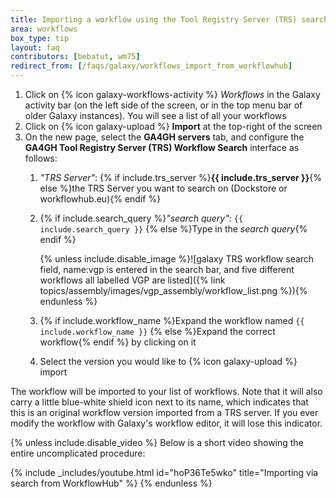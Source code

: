 ```yaml
---
title: Importing a workflow using the Tool Registry Server (TRS) search
area: workflows
box_type: tip
layout: faq
contributors: [bebatut, wm75]
redirect_from: [/faqs/galaxy/workflows_import_from_workflowhub]
---
```


1. Click on {% icon galaxy-workflows-activity %} *Workflows* in the Galaxy activity bar (on the left side of the screen, or in the top menu bar of older Galaxy instances). You will see a list of all your workflows
2. Click on {% icon galaxy-upload %} **Import** at the top-right of the screen
3. On the new page, select the **GA4GH servers** tab, and configure the **GA4GH Tool Registry Server (TRS) Workflow Search** interface as follows:
   1. *"TRS Server"*: {% if include.trs_server %}**{{ include.trs_server }}**{% else %}the TRS Server you want to search on (Dockstore or workflowhub.eu){% endif %}
   2. {% if include.search_query %}*"search query"*: `{{ include.search_query }}`
      {% else %}Type in the *search query*{% endif %}

      {% unless include.disable_image %}![galaxy TRS workflow search field, name:vgp is entered in the search bar, and five different workflows all labelled VGP are listed]({% link topics/assembly/images/vgp_assembly/workflow_list.png %}){% endunless %}
   3. {% if include.workflow_name %}Expand the workflow named `{{ include.workflow_name }}`
      {% else %}Expand the correct workflow{% endif %} by clicking on it
   4. Select the version you would like to {% icon galaxy-upload %} import

The workflow will be imported to your list of workflows. Note that it will also carry a little blue-white shield icon next to its name, which indicates that this is an original workflow version imported from a TRS server. If you ever modify the workflow with Galaxy's workflow editor, it will lose this indicator.

{% unless include.disable_video %}
Below is a short video showing the entire uncomplicated procedure:

{% include _includes/youtube.html id="hoP36Te5wko" title="Importing via search from WorkflowHub" %}
{% endunless %}
